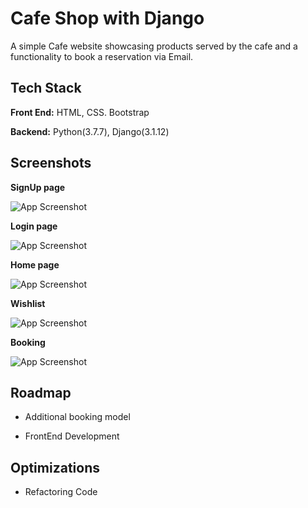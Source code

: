 
# Cafe Shop with Django

A simple Cafe website showcasing products served by the cafe and a functionality to book a reservation via Email.
## Tech Stack

**Front End:** HTML, CSS. Bootstrap

**Backend:** Python(3.7.7), Django(3.1.12) 

  
## Screenshots
**SignUp page**

![App Screenshot](https://i.postimg.cc/br7nWs5t/signup.jpg)

**Login page**

![App Screenshot](https://i.postimg.cc/nrj73v3x/login.jpg)

**Home page**

![App Screenshot](https://i.postimg.cc/C1dw8JKF/homepage.jpg)

**Wishlist**

![App Screenshot](https://i.postimg.cc/wxZD7GBj/wishlist.jpg)

**Booking**

![App Screenshot](https://i.postimg.cc/K8sLLpGz/booking.jpg)

  
## Roadmap

- Additional booking model

- FrontEnd Development

  
## Optimizations

- Refactoring Code
  